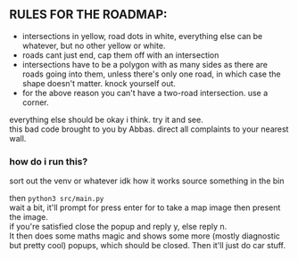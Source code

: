 
## RULES FOR THE ROADMAP:
- intersections in yellow, road dots in white, everything else can be whatever, but no other yellow or white.  
- roads cant just end, cap them off with an intersection  
- intersections have to be a polygon with as many sides as there are roads going into them, unless there's only one road,
in which case the shape doesn't matter. knock yourself out.
- for the above reason you can't have a two-road intersection. use a corner.
  
everything else should be okay i think. try it and see.  
this bad code brought to you by Abbas. direct all complaints to your nearest wall.  

### how do i run this?
sort out the venv or whatever idk how it works
source something in the bin
  
then `python3 src/main.py`  
wait a bit, it'll prompt for press enter for to take a map image then present the image.  
if you're satisfied close the popup and reply y, else reply n.  
It then does some maths magic and shows some more (mostly diagnostic but pretty cool) popups, which should be closed.
Then it'll just do car stuff.
